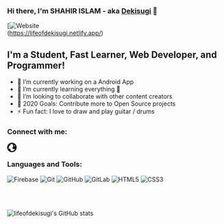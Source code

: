 ### Hi there, I'm SHAHIR ISLAM - aka [Dekisugi][website] 👋

[![Website](https://img.shields.io/badge/VISIT%20NOW%20%3A%20-----lifeofdekisugi.netlify.com-blue)
<br /> 
(https://lifeofdekisugi.netlify.app/)


## I'm a Student, Fast Learner, Web Developer, and Programmer!

- 🔭 I’m currently working on a Android App
- 🌱 I’m currently learning everything 🤣
- 👯 I’m looking to collaborate with other content creators
- 🥅 2020 Goals: Contribute more to Open Source projects
- ⚡ Fun fact: I love to draw and play guitar / drums


### Connect with me:

[<img align="left" alt="codeSTACKr.com" width="22px" src="https://raw.githubusercontent.com/iconic/open-iconic/master/svg/globe.svg" />][website]


<br />

### Languages and Tools:

![Firebase](https://img.shields.io/badge/-Firebase-white?style=flat-square&logo=firebase)
![Git](https://img.shields.io/badge/-Git-black?style=flat-square&logo=git)
![GitHub](https://img.shields.io/badge/-GitHub-181717?style=flat-square&logo=github)
![GitLab](https://img.shields.io/badge/-GitLab-FCA121?style=flat-square&logo=gitlab)
![HTML5](https://img.shields.io/badge/-HTML5-E34F26?style=flat-square&logo=html5&logoColor=white)
![CSS3](https://img.shields.io/badge/-CSS3-1572B6?style=flat-square&logo=css3)

<br />
<br />


[website]: https://lifeofdekisugi.netlify.app/
[github]: https://github.com/Hdekisugi
[facebook]: https://facebook.com/me.grayhathacker/
[tryhackme]: https://tryhackme.com/p/H.Dekisugi


![lifeofdekisugi's GitHub stats](https://github-readme-stats.vercel.app/api?username=lifeofdekisugi&show_icons=true&theme=radical)










